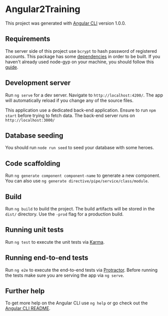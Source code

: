 # Angular2Training

This project was generated with [Angular CLI](https://github.com/angular/angular-cli) version 1.0.0.

## Requirements

The server side of this project use `bcrypt` to hash password of registered accounts. This package has some [dependencies](https://www.npmjs.com/package/bcrypt#dependencies) in order to be built. If you haven't already used node-gyp on your machine, you should follow this [guide](https://github.com/nodejs/node-gyp#installation).

## Development server

Run `ng serve` for a dev server. Navigate to `http://localhost:4200/`. The app will automatically reload if you change any of the source files.

This application use a dedicated back-end application. Ensure to run `npm start` before trying to fetch data. The back-end server runs on `http://localhost:3000/`

## Database seeding
You should run `node run seed` to seed your database with some heroes.

## Code scaffolding

Run `ng generate component component-name` to generate a new component. You can also use `ng generate directive/pipe/service/class/module`.

## Build

Run `ng build` to build the project. The build artifacts will be stored in the `dist/` directory. Use the `-prod` flag for a production build.

## Running unit tests

Run `ng test` to execute the unit tests via [Karma](https://karma-runner.github.io).

## Running end-to-end tests

Run `ng e2e` to execute the end-to-end tests via [Protractor](http://www.protractortest.org/).
Before running the tests make sure you are serving the app via `ng serve`.

## Further help

To get more help on the Angular CLI use `ng help` or go check out the [Angular CLI README](https://github.com/angular/angular-cli/blob/master/README.md).
